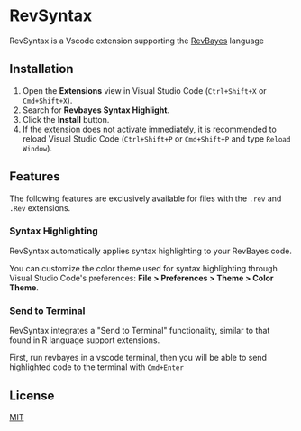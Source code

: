 # RevSyntax 
RevSyntax is a Vscode extension supporting the [RevBayes](https://revbayes.github.io/) language

## Installation

1.  Open the **Extensions** view in Visual Studio Code (`Ctrl+Shift+X` or `Cmd+Shift+X`).
2.  Search for **Revbayes Syntax Highlight**.
3.  Click the **Install** button.
4.  If the extension does not activate immediately, it is recommended to reload Visual Studio Code (`Ctrl+Shift+P` or `Cmd+Shift+P` and type `Reload Window`).

## Features

The following features are exclusively available for files with the `.rev` and `.Rev` extensions.

### Syntax Highlighting

RevSyntax automatically applies syntax highlighting to your RevBayes code. 

You can customize the color theme used for syntax highlighting through Visual Studio Code's preferences: **File > Preferences > Theme > Color Theme**.

### Send to Terminal

RevSyntax integrates a "Send to Terminal" functionality, similar to that found in R language support extensions. 

First, run revbayes in a vscode terminal, then you will be able to send highlighted code to the terminal with `Cmd+Enter`

## License

[MIT](https://choosealicense.com/licenses/mit/)